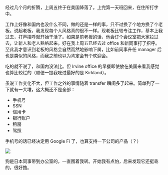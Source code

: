 经过几个月的折腾，上周五终于在美国降落了。上完第一天班回来，在住所打字中。

工作上好像和国内也没什么不同，做的还是一样的事，只不过换了个地方换了个老板。说起老板，我发现每个人风格真的很不一样。现老板比较专注工作，基本上我过去，打声招呼就开始干活了。如果是前老板的话，他会订个会议室把大家拉过去，让新人和老人熟络起来。好在我上周五已经去过 office 和新同事打了招呼。至此我才意识到老板的风格会自然而然地影响下属，比如前同事升任 manager 后也是类似的风格，而我之前也以为肯定会有个欢迎会。

吃的就不说了，和国内没法比。但 Irvine office 的早餐即使放在美国来看我感觉也算比较烂的（顺便一提我吃过最好的是 Kirkland）。

虽说工作变化不大，但工作之外的事情随着 transfer 瞬间多了起来。简单列了一下就有一大堆，这大概还不是全部：

- 手机号
- SSN
- 信用卡
- 银行账户
- 租房
- 驾照

手机号的话已经决定用 Google Fi 了，也算支持一下公司的产品（？）

![](https://image-laike9m.oss-cn-beijing.aliyuncs.com/dog.jpg)

狗是日本同事带到办公室的，一直围着我转。开始我有点怕，后来发现它还挺乖的，很好撸。